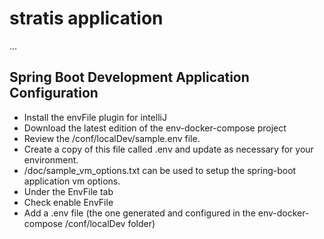 # stratis application

...

## Spring Boot Development Application Configuration

- Install the envFile plugin for intelliJ
- Download the latest edition of the env-docker-compose project
- Review the /conf/localDev/sample.env file.
- Create a copy of this file called .env and update as necessary for your environment.
- /doc/sample_vm_options.txt can be used to setup the spring-boot application vm options.
- Under the EnvFile tab
- Check enable EnvFile
- Add a .env file (the one generated and configured in the env-docker-compose /conf/localDev folder)
    
